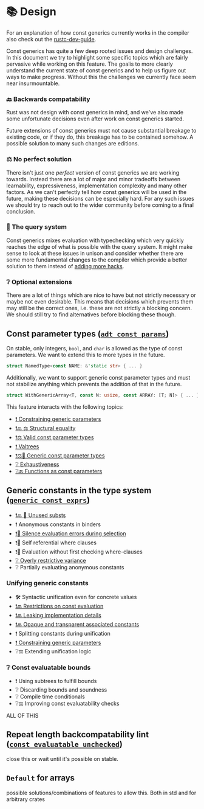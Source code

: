 # 📚 Design

For an explanation of how const generics currently works in the compiler
also check out the [rustc-dev-guide](https://rustc-dev-guide.rust-lang.org/constants.html).

Const generics has quite a few deep rooted issues and design challenges.
In this document we try to highlight some specific topics which are fairly
pervasive while working on this feature.
The goalis to more clearly understand the
current state of const generics and to help us figure out ways to
make progress. Without this the challenges we currently face seem
near insurmountable.

### 🔙 Backwards compatability

Rust was not design with const generics in mind, and we've also made
some unfortunate decisions even after work on const generics started.

Future extensions of const generics must not cause substantial breakage
to existing code, or if they do, this breakage has to be contained somehow.
A possible solution to many such changes are editions.

### ⚖️ No perfect solution

There isn't just one *perfect* version of const generics we are working towards.
Instead there are a lot of major and minor tradeoffs between learnability, expressiveness,
implementation complexity and many other factors. As we can't perfectly tell how
const generics will be used in the future, making these decisions can be especially
hard. For any such issues we should try to reach out to the wider community before
coming to a final conclusion.

### 🔄 The query system

Const generics mixes evaluation with typechecking which very quickly reaches the edge
of what is possible with the query system. It might make sense to look at these issues in
unison and consider whether there are some more fundamental changes to the compiler which
provide a better solution to them instead of [adding more hacks](https://doc.rust-lang.org/nightly/nightly-rustc/rustc_middle/ty/struct.WithOptConstParam.html).

### ❔ Optional extensions

There are a lot of things which are nice to have but not strictly necessary or maybe not even
desirable. This means that decisions which prevents them may still be the correct ones,
i.e. these are not strictly a blocking concern.
We should still try to find alternatives before blocking these though.

## Const parameter types ([`adt_const_params`](https://github.com/rust-lang/rust/issues/95174))

On stable, only integers, `bool`, and `char` is allowed as the type of const parameters.
We want to extend this to more types in the future.
```rust
struct NamedType<const NAME: &'static str> { ... }
```

Additionally, we want to support generic const parameter types and must not stabilize anything
which prevents the addition of that in the future.
```rust
struct WithGenericArray<T, const N: usize, const ARRAY: [T; N]> { ... }
```

This feature interacts with the following topics:

- [❗ Constraining generic parameters](./constraining-generic-parameters.md)
- [❗🔙 ⚖️ Structural equality](./structural-equality.md)
- [❗⚖️ Valid const parameter types](./valid-const-parameter-types.md)
- [❗ Valtrees](./valtrees.md)
- [❗⚖️🔄 Generic const parameter types](./generic-const-param-types.md)
- [❔ Exhaustiveness](./design/exhaustiveness.md)
- [❔🔙 Functions as const parameters](./functions-as-const-parameters.md)

## Generic constants in the type system ([`generic_const_exprs`](https://github.com/rust-lang/rust/issues/76560))

- [❗🔙 🔄 Unused substs](./unused-substs.md)
- ❗ Anonymous constants in binders
- [❗🔄 Silence evaluation errors during selection](./eval-errors-during-selection.md)
- ❗🔄 Self referential where clauses
- ❗🔄 Evaluation without first checking where-clauses
- [❔ Overly restrictive variance](./overly-restrictive-variance.md)
- ❔ Partially evaluating anonymous constants
### Unifying generic constants

- 🛠️ Syntactic unification even for concrete values
- [❗🔙 Restrictions on const evaluation](./const-eval-requirements.md)
- [❗🔙 Leaking implementation details](./leaking-implementation-details.md)
- [❗🔙 Opaque and transparent associated constants](./opaque-and-transparent-assoc-consts.md)
- ❗ Splitting constants during unification
- [❗ Constraining generic parameters](./constraining-generic-parameters.md)
- ❔⚖️ Extending unification logic

### ❔ Const evaluatable bounds

- ❗ Using subtrees to fulfill bounds
- ❔ Discarding bounds and soundness
- ❔ Compile time conditionals
- ❔⚖️ Improving const evaluatability checks

ALL OF THIS

## Repeat length backcompatability lint ([`const_evaluatable_unchecked`](https://github.com/rust-lang/rust/issues/76200))

close this or wait until it's possible on stable.

## `Default` for arrays

possible solutions/combinations of features to allow this. Both in std and for arbitrary crates
